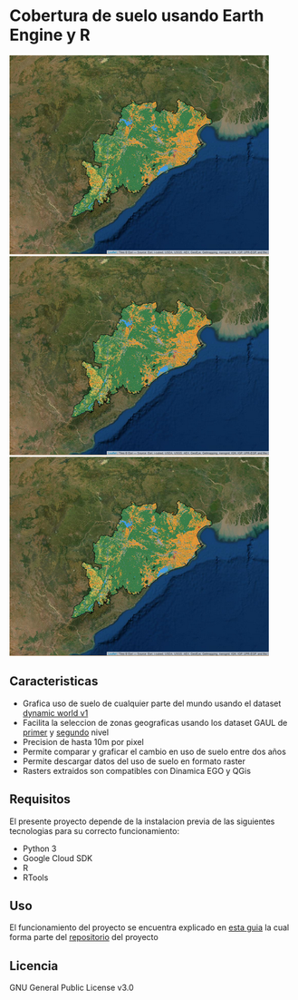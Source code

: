 # Cobertura de suelo usando Earth Engine y R

![plot](./docs/orissa.png)
![Alt text](https://github.com/DreamyBit/LandCoverageEE-R/blob/readme/docs/orissa.png?sanitize=true)
<img src="https://github.com/DreamyBit/LandCoverageEE-R/blob/readme/docs/orissa.png?sanitize=true">

## Caracteristicas

- Grafica uso de suelo de cualquier parte del mundo usando el dataset [dynamic world v1][dw1]
- Facilita la seleccion de zonas geograficas usando los dataset GAUL de [primer][gaul1] y [segundo][gaul2] nivel
- Precision de hasta 10m por pixel
- Permite comparar y graficar el cambio en uso de suelo entre dos años
- Permite descargar datos del uso de suelo en formato raster
- Rasters extraidos son compatibles con Dinamica EGO y QGis

## Requisitos

El presente proyecto depende de la instalacion previa de las siguientes tecnologias para su correcto funcionamiento:

- Python 3
- Google Cloud SDK
- R
- RTools

## Uso

El funcionamiento del proyecto se encuentra explicado en [esta guia][gitguide] la cual forma parte del [repositorio][repo] del proyecto

## Licencia

GNU General Public License v3.0

[//]: # (These are reference links used in the body of this note and get stripped out when the markdown processor does its job. There is no need to format nicely because it shouldn't be seen. Thanks SO - http://stackoverflow.com/questions/4823468/store-comments-in-markdown-syntax)

   [dw1]: <https://developers.google.com/earth-engine/datasets/catalog/GOOGLE_DYNAMICWORLD_V1>
   [gaul1]: <https://developers.google.com/earth-engine/datasets/catalog/FAO_GAUL_2015_level1>
   [gaul2]: <https://developers.google.com/earth-engine/datasets/catalog/FAO_GAUL_2015_level2>
   [gitguide]: <https://github.com/DreamyBit/LandCoverageEE-R/blob/main/Guia%20Script%20-%20Covertura%20de%20suelo%20usando%20Earth%20Engine%20y%20R.pdf>
   [repo]: <https://github.com/DreamyBit/LandCoverageEE-R>
